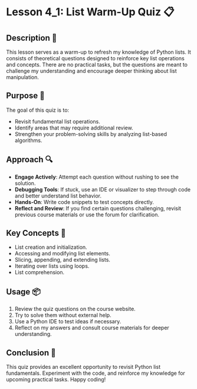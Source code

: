# Lesson 4_1: List Warm-Up Quiz 📋

## Description 📝

This lesson serves as a warm-up to refresh my knowledge of Python lists.
It consists of theoretical questions designed to reinforce key list operations and concepts.
There are no practical tasks, but the questions are meant to challenge my understanding and encourage deeper thinking about list manipulation.

## Purpose 🎯

The goal of this quiz is to:

-   Revisit fundamental list operations.
-   Identify areas that may require additional review.
-   Strengthen your problem-solving skills by analyzing list-based algorithms.

## Approach 🔍

-   **Engage Actively**: Attempt each question without rushing to see the solution.
-   **Debugging Tools**: If stuck, use an IDE or visualizer to step through code and better understand list behavior.
-   **Hands-On**: Write code snippets to test concepts directly.
-   **Reflect and Review**: If you find certain questions challenging, revisit previous course materials or use the forum for clarification.

## Key Concepts 🧠

-   List creation and initialization.
-   Accessing and modifying list elements.
-   Slicing, appending, and extending lists.
-   Iterating over lists using loops.
-   List comprehension.

## Usage 📦

1. Review the quiz questions on the course website.
2. Try to solve them without external help.
3. Use a Python IDE to test ideas if necessary.
4. Reflect on my answers and consult course materials for deeper understanding.

## Conclusion 🚀

This quiz provides an excellent opportunity to revisit Python list fundamentals.
Experiment with the code, and reinforce my knowledge for upcoming practical tasks.
Happy coding!
